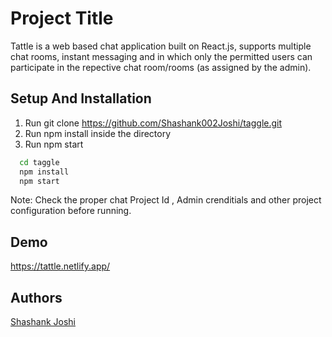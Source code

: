 
# Project Title

Tattle is a web based chat application built on React.js, supports multiple chat rooms, instant messaging and in which only the permitted users can participate in the repective chat room/rooms (as assigned by the admin).


## Setup And Installation 

  1. Run git clone https://github.com/Shashank002Joshi/taggle.git
  2. Run npm install inside the directory
  3. Run npm start

```bash 
  cd taggle
  npm install
  npm start
```
    
Note: Check the proper chat Project Id , Admin crenditials and other project configuration before running.
  
## Demo

https://tattle.netlify.app/

  
## Authors

[Shashank Joshi](https://github.com/Shashank002Joshi)

  
